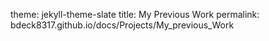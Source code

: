 theme: jekyll-theme-slate
title: My Previous Work
permalink: bdeck8317.github.io/docs/Projects/My_previous_Work

